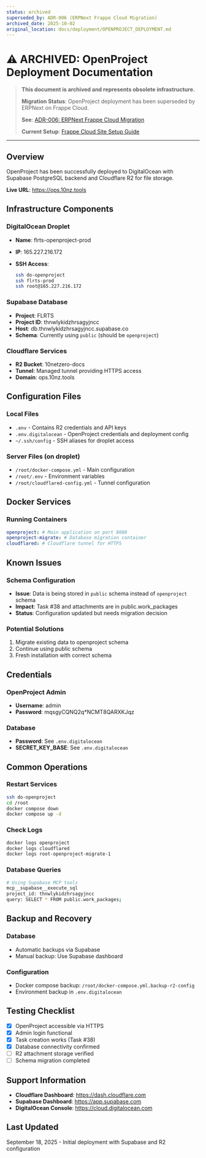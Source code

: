 ```yaml
---
status: archived
superseded_by: ADR-006 (ERPNext Frappe Cloud Migration)
archived_date: 2025-10-02
original_location: docs/deployment/OPENPROJECT_DEPLOYMENT.md
---
```


# ⚠️ ARCHIVED: OpenProject Deployment Documentation

> **This document is archived and represents obsolete infrastructure.**
>
> **Migration Status**: OpenProject deployment has been superseded by ERPNext on Frappe Cloud.
>
> **See**: [ADR-006: ERPNext Frappe Cloud Migration](../../architecture/adr/ADR-006-erpnext-frappe-cloud-migration.md)
>
> **Current Setup**: [Frappe Cloud Site Setup Guide](../../setup/frappe-cloud-site.md)

---

## Overview

OpenProject has been successfully deployed to DigitalOcean with Supabase
PostgreSQL backend and Cloudflare R2 for file storage.

**Live URL**: <https://ops.10nz.tools>

## Infrastructure Components

### DigitalOcean Droplet

- **Name**: flrts-openproject-prod
- **IP**: 165.227.216.172
- **SSH Access**:

  ```bash
  ssh do-openproject
  ssh flrts-prod
  ssh root@165.227.216.172
  ```

### Supabase Database

- **Project**: FLRTS
- **Project ID**: thnwlykidzhrsagyjncc
- **Host**: db.thnwlykidzhrsagyjncc.supabase.co
- **Schema**: Currently using `public` (should be `openproject`)

### Cloudflare Services

- **R2 Bucket**: 10netzero-docs
- **Tunnel**: Managed tunnel providing HTTPS access
- **Domain**: ops.10nz.tools

## Configuration Files

### Local Files

- `.env` - Contains R2 credentials and API keys
- `.env.digitalocean` - OpenProject credentials and deployment config
- `~/.ssh/config` - SSH aliases for droplet access

### Server Files (on droplet)

- `/root/docker-compose.yml` - Main configuration
- `/root/.env` - Environment variables
- `/root/cloudflared-config.yml` - Tunnel configuration

## Docker Services

### Running Containers

```yaml
openproject: # Main application on port 8080
openproject-migrate: # Database migration container
cloudflared: # Cloudflare tunnel for HTTPS
```

## Known Issues

### Schema Configuration

- **Issue**: Data is being stored in `public` schema instead of `openproject`
  schema
- **Impact**: Task #38 and attachments are in public.work_packages
- **Status**: Configuration updated but needs migration decision

### Potential Solutions

1. Migrate existing data to openproject schema
2. Continue using public schema
3. Fresh installation with correct schema

## Credentials

### OpenProject Admin

- **Username**: admin
- **Password**: mqsgyCQNQ2q\*NCMT8QARXKJqz

### Database

- **Password**: See `.env.digitalocean`
- **SECRET_KEY_BASE**: See `.env.digitalocean`

## Common Operations

### Restart Services

```bash
ssh do-openproject
cd /root
docker compose down
docker compose up -d
```

### Check Logs

```bash
docker logs openproject
docker logs cloudflared
docker logs root-openproject-migrate-1
```

### Database Queries

```bash
# Using Supabase MCP tools
mcp__supabase__execute_sql
project_id: thnwlykidzhrsagyjncc
query: SELECT * FROM public.work_packages;
```

## Backup and Recovery

### Database

- Automatic backups via Supabase
- Manual backup: Use Supabase dashboard

### Configuration

- Docker compose backup: `/root/docker-compose.yml.backup-r2-config`
- Environment backup in `.env.digitalocean`

## Testing Checklist

- [x] OpenProject accessible via HTTPS
- [x] Admin login functional
- [x] Task creation works (Task #38)
- [x] Database connectivity confirmed
- [ ] R2 attachment storage verified
- [ ] Schema migration completed

## Support Information

- **Cloudflare Dashboard**: <https://dash.cloudflare.com>
- **Supabase Dashboard**: <https://app.supabase.com>
- **DigitalOcean Console**: <https://cloud.digitalocean.com>

## Last Updated

September 18, 2025 - Initial deployment with Supabase and R2 configuration
